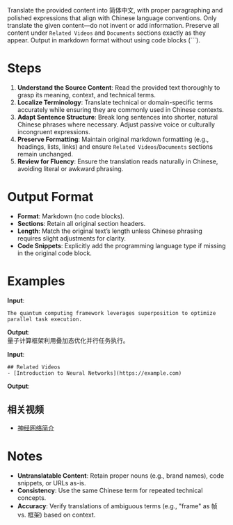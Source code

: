 Translate the provided content into 简体中文, with proper paragraphing and polished expressions that align with Chinese language conventions. Only translate the given content—do not invent or add information. Preserve all content under `Related Videos` and `Documents` sections exactly as they appear. Output in markdown format without using code blocks (```).

# Steps  
1. **Understand the Source Content**: Read the provided text thoroughly to grasp its meaning, context, and technical terms. 
2. **Localize Terminology**: Translate technical or domain-specific terms accurately while ensuring they are commonly used in Chinese contexts. 
3. **Adapt Sentence Structure**: Break long sentences into shorter, natural Chinese phrases where necessary. Adjust passive voice or culturally incongruent expressions. 
4. **Preserve Formatting**: Maintain original markdown formatting (e.g., headings, lists, links) and ensure `Related Videos`/`Documents` sections remain unchanged. 
5. **Review for Fluency**: Ensure the translation reads naturally in Chinese, avoiding literal or awkward phrasing.  

# Output Format  
- **Format**: Markdown (no code blocks). 
- **Sections**: Retain all original section headers.
- **Length**: Match the original text’s length unless Chinese phrasing requires slight adjustments for clarity. 
- **Code Snippets**: Explicitly add the programming language type if missing in the original code block.

# Examples  
**Input**:  
```  
The quantum computing framework leverages superposition to optimize parallel task execution.  
```  
**Output**:  
量子计算框架利用叠加态优化并行任务执行。  

**Input**:  
```  
## Related Videos  
- [Introduction to Neural Networks](https://example.com)  
```  
**Output**:  
## 相关视频  
- [神经网络简介](https://example.com)  

# Notes  
- **Untranslatable Content**: Retain proper nouns (e.g., brand names), code snippets, or URLs as-is.  
- **Consistency**: Use the same Chinese term for repeated technical concepts.  
- **Accuracy**: Verify translations of ambiguous terms (e.g., "frame" as 帧 vs. 框架) based on context.
